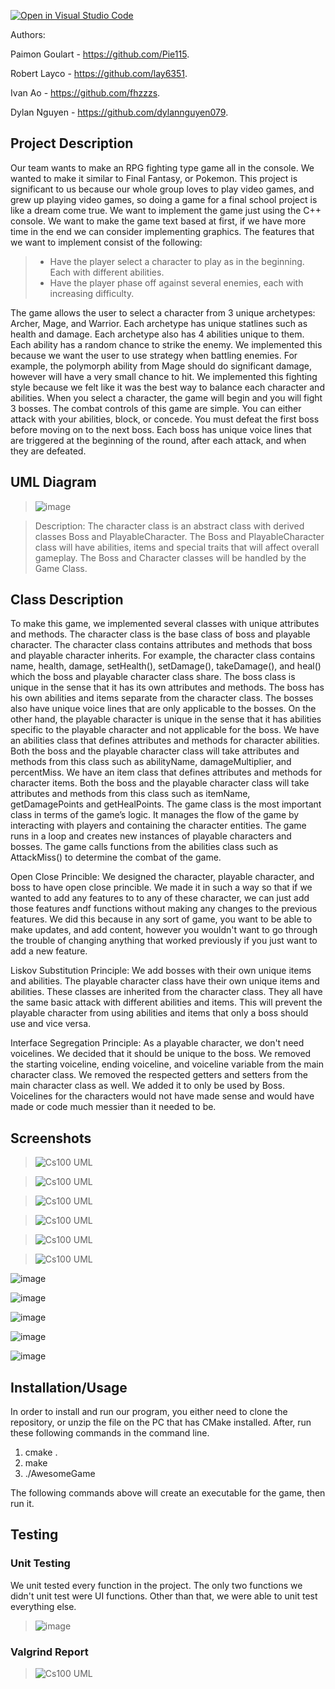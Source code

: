 [![Open in Visual Studio Code](https://classroom.github.com/assets/open-in-vscode-c66648af7eb3fe8bc4f294546bfd86ef473780cde1dea487d3c4ff354943c9ae.svg)](https://classroom.github.com/online_ide?assignment_repo_id=9935895&assignment_repo_type=AssignmentRepo)

Authors:  

Paimon Goulart - https://github.com/Pie115. 

Robert Layco - https://github.com/lay6351. 

Ivan Ao - https://github.com/fhzzzs. 

Dylan Nguyen - https://github.com/dylannguyen079. 


## Project Description 
Our team wants to make an RPG fighting type game all in the console. We wanted to make it similar to Final Fantasy, or Pokemon. This project is significant to us because our whole group loves to play video games, and grew up playing video games, so doing a game for a final school project is like a dream come true. We want to implement the game just using the C++ console. We want to make the game text based at first, if we have more time in the end we can consider implementing graphics. The features that we want to implement consist of the following:
> * Have the player select a character to play as in the beginning. Each with different abilities.
> * Have the player phase off against several enemies, each with increasing difficulty.

The game allows the user to select a character from 3 unique archetypes: Archer, Mage, and Warrior. Each archetype has unique statlines such as health and damage. Each archetype also has 4 abilities unique to them. Each ability has a random chance to strike the enemy. We implemented this because we want the user to use strategy when battling enemies. For example, the polymorph ability from Mage should do significant damage, however will have a very small chance to hit. We implemented this fighting style because we felt like it was the best way to balance each character and abilities. When you select a character, the game will begin and you will fight 3 bosses. The combat controls of this game are simple. You can either attack with your abilities, block, or concede. You must defeat the first boss before moving on to the next boss. Each boss has unique voice lines that are triggered at the beginning of the round, after each attack, and when they are defeated.

## UML Diagram
> ![image](https://user-images.githubusercontent.com/116398521/225921748-1ed59058-925b-4849-97c3-9b35fb4ca274.jpeg)

 
 > Description: The character class is an abstract class with derived classes Boss and PlayableCharacter. The Boss and PlayableCharacter class will have abilities, items and special traits that will affect overall gameplay. The Boss and Character classes will be handled by the Game Class.
 > 
 ## Class Description
To make this game, we implemented several classes with unique attributes and methods. The character class is the base class of boss and playable character. The character class contains attributes and methods that boss and playable character inherits. For example, the character class contains name, health, damage, setHealth(), setDamage(), takeDamage(), and heal() which the boss and playable character class share. The boss class is unique in the sense that it has its own attributes and methods. The boss has his own abilities and items separate from the character class. The bosses also have unique voice lines that are only applicable to the bosses. On the other hand, the playable character is unique in the sense that it has abilities specific to the playable character and not applicable for the boss.
We have an abilities class that defines attributes and methods for character abilities. Both the boss and the playable character class will take attributes and methods from this class such as abilityName, damageMultiplier, and percentMiss.
We have an item class that defines attributes and methods for character items. Both the boss and the playable character class will take attributes and methods from this class such as itemName, getDamagePoints and getHealPoints.
The game class is the most important class in terms of the game’s logic. It manages the flow of the game by interacting with players and containing the character entities. The game runs in a loop and creates new instances of playable characters and bosses. The game calls functions from the abilities class such as AttackMiss() to determine the combat of the game.

Open Close Princible:
We designed the character, playable character, and boss to have open close princible. We made it in such a way so that if we wanted to add any features to to any of these character, we can just add those features andf functions without making any changes to the previous features. We did this because in any sort of game, you want to be able to make updates, and add content, however you wouldn't want to go through the trouble of changing anything that worked previously if you just want to add a new feature.

Liskov Substitution Principle:
We add bosses with their own unique items and abilities. The playable character class have their own unique items and abilities. These classes are inherited from the character class. They all have the same basic attack with different abilities and items. This will prevent the playable character from using abilities and items that only a boss should use and vice versa.

Interface Segregation Principle:
As a playable character, we don't need voicelines. We decided that it should be unique to the boss. We removed the starting voiceline, ending voiceline, and voiceline variable from the main character class. We removed the respected getters and setters from the main character class as well. We added it to only be used by Boss. Voicelines for the characters would not have made sense and would have made or code much messier than it needed to be.


 ## Screenshots
 > ![Cs100 UML](https://user-images.githubusercontent.com/6378028/225709527-3ca614d9-a867-4f57-9045-2ad351d76fba.png)
 
 > ![Cs100 UML](https://user-images.githubusercontent.com/6378028/225709944-46a30055-60a6-4d57-974a-62868a0a61cf.png)

 > ![Cs100 UML](https://user-images.githubusercontent.com/6378028/225710872-313659ab-01c0-459a-9267-5255f8409015.png)
 
 > ![Cs100 UML](https://user-images.githubusercontent.com/6378028/225709742-8dc2d132-1934-460f-bc94-9f219e2d54b0.png)
 
 > ![Cs100 UML](https://user-images.githubusercontent.com/6378028/225711006-06588a92-8bc6-4d1b-8552-18f724539b1d.png)

 > ![Cs100 UML](https://user-images.githubusercontent.com/6378028/226020359-260906d4-c0be-43fb-b1d0-e1b43dea7f7c.png)

![image](https://user-images.githubusercontent.com/116398521/226018335-988a7e65-9b75-4a41-8a4b-cafd5c748810.png)

![image](https://user-images.githubusercontent.com/116398521/226019191-dd5e9e9a-fb2c-4cba-877a-200cc9d29f8e.png)

![image](https://user-images.githubusercontent.com/116398521/226019727-dd2f1331-e16f-4ccc-9c6b-1c54ad8b1fd2.png)

![image](https://user-images.githubusercontent.com/116398521/226020129-d9b4d186-d905-4a8a-b394-afa89a8bd6ce.png)

![image](https://user-images.githubusercontent.com/116398521/226020348-fd128be3-76f2-4566-aefa-4c331aca63b4.png)

 ## Installation/Usage
 In order to install and run our program, you either need to clone the repository, or unzip the file on the PC that has CMake installed. After, run these following commands in the command line. 
 
 1. cmake .
 2. make
 3. ./AwesomeGame

 The following commands above will create an executable for the game, then run it.
 
 ## Testing
 
 ### Unit Testing
 We unit tested every function in the project. The only two functions we didn't unit test were UI functions. Other than that, we were able to unit test everything else.
 
 > ![image](https://user-images.githubusercontent.com/116398521/226012212-80741fdf-6a5e-4a2e-ba61-686c4cfb5baa.png)
 
 ### Valgrind Report
 
 > ![Cs100 UML](https://user-images.githubusercontent.com/6378028/226017221-0c6418d6-babe-4799-a381-f9979dc3e477.png)
 
 
